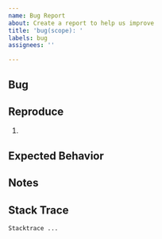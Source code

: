 ```yaml
---
name: Bug Report
about: Create a report to help us improve
title: 'bug(scope): '
labels: bug
assignees: ''

---
```


## Bug

<!--
* Describe the bug
A clear and concise description of what the bug is.
A screenshot is also very helpful.
-->

## Reproduce

<!--
* To Reproduce
Steps to reproduce the behavior:
1. Go to '...'
2. Click on '....'
3. Scroll down to '....'
4. See error
-->

1.

## Expected Behavior

<!--
This may go into `# Bug` section. Delete this section if you described there.
* Expected behavior
A clear and concise description of what you expected to happen.
-->

## Notes

<!--
* Additional context
(if any. Delete this section if none.)
Add any other context about the problem here.
-->

## Stack Trace

<!--
Paste the stack trace if possible. Delete this section if none.
-->

```txt
Stacktrace ...
```
